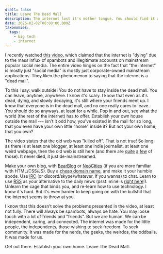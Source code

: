 ```yaml
---
draft: false
title: Leave The Dead Mall
description: The internet lost it's mother tongue. You should find it again.
date: 2025-02-02T00:00:00.000Z
taxonomies:
  tags:
    - big tech
    - internet
---
```


I recently watched [this video](https://www.youtube.com/watch?v=5gNLViWfCA0), which claimed that the internet is "dying" due to the mass influx of spambots and illegitimate accounts on mainstream popular social media. The entire video hinges on the fact that "the internet" is mostly just "social media" is mostly just corporate-owned mainstream applications. They liken the phenomenon to saying that the internet is a "dead mall".

To this I say: walk outside! You do not have to stay inside the dead mall. You can leave, anytime, anywhere. I know it's scary. I know that even as it's dead, dying, and slowly decaying, it's still where your friends meet up. I know that everyone is in the dead mall, and no one really cares to leave. You should do so anyways, at least for a while. Pop in and out, see what the world (the rest of the internet) has to offer. Establish your own house outside the mall --- isn't it odd how, you've existed in the mall for so long, that you even have your own little "home" inside it? But not your own home, that you own?

The video states that the old web was "killed off". That is not true! So long as there is at least one blogger, at least one indie journalist, at least one weird webpage, then the old web is still here (and there are [quite](https://bearblog.dev/discover/) [a](https://neocities.org/activity) [few](https://indieweb.org/) of those). It never died, it just de-mainstreamed.

Make your own blog, with [BearBlog](https://bearblog.dev/) or [NeoCities](https://neocities.org/) (if you are more familiar with HTML/CSS/JS). Buy a [cheap domain name](https://tld-list.com/), and make it your humble abode. Use [IRC](https://en.wikipedia.org/wiki/IRC) (or discord/skype/whatever, if you wanna) to chat. Learn to use [RSS](https://en.wikipedia.org/wiki/RSS) as your alternative to the daily news (psst: mine is [right here](/rss.xml)!). Unlearn the cage that binds you, and re-learn how to use technology. I know it's hard. But it's even harder to keep going on with the bullshit that the internet seems to throw at you.

I know that this doesn't solve the problems presented in the video, at least not fully. There will always be spambots, always be hate. You may loose touch with a lot of friends and "friends". But we are human. We can be independent, caring, and connected. The internet was made for the little people, the independents, those wishing to seek freedom. To seek community. It was made for the nerds, the geeks, the weirdos, the oddballs. It was made for us.

Get out there. Establish your own home. Leave The Dead Mall.

